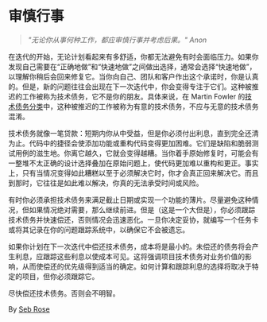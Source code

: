 # 审慎行事

> _"无论你从事何种工作，都应审慎行事并考虑后果。" Anon_

在迭代的开始，无论计划看起来有多舒适，你都无法避免有时会面临压力。如果你发现自己需要在“正确地做”和“快速地做”之间做出选择，通常会选择“快速地做”，以理解你稍后会回来修复它。当你向自己、团队和客户作出这个承诺时，你是认真的。但是，新的问题往往会出现在下一次迭代中，你会变得专注于它们。这种被推迟的工作被称为技术债务，它不是你的朋友。具体来说，在 Martin Fowler 的[技术债务分类](https://martinfowler.com/bliki/TechnicalDebtQuadrant.html)中，这种被推迟的工作被称为有意的技术债务，不应与无意的技术债务混淆。

技术债务就像一笔贷款：短期内你从中受益，但是你必须付出利息，直到完全还清为止。代码中的捷径会使添加功能或重构代码变得更加困难。它们是缺陷和脆弱测试用例的滋生地。你离它越久，它就会变得越糟。当你着手原始修复时，可能会有一整堆不太正确的设计选择叠加在原始问题上，使代码更加难以重构和更正。事实上，只有当情况变得如此糟糕以至于必须解决它时，你才会真正回来解决它。而且到那时，它往往是如此难以解决，你真的无法承受时间或风险。

有时你必须承担技术债务来满足截止日期或实现一个功能的薄片。尽量避免这种情况，但如果情况绝对需要，那么继续前进。但是（这是一个大但是），你必须跟踪技术债务并快速偿还，否则情况会迅速恶化。一旦你决定妥协，就编写一个任务卡或将其记录在你的问题跟踪系统中，以确保它不会被遗忘。

如果你计划在下一次迭代中偿还技术债务，成本将是最小的。未偿还的债务将会产生利息，应跟踪这些利息以使成本可见。这将强调项目技术债务对业务价值的影响，从而使偿还的优先级得到适当的确定。如何计算和跟踪利息的选择将取决于特定的项目，但你必须跟踪它。

尽快偿还技术债务。否则会不明智。

By [Seb Rose](http://programmer.97things.oreilly.com/wiki/index.php/Seb_Rose)

